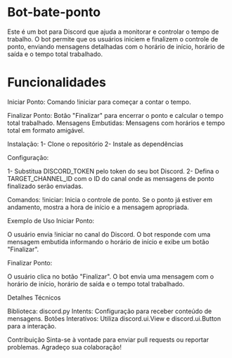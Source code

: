 # Bot-bate-ponto
Este é um bot para Discord que ajuda a monitorar e controlar o tempo de trabalho. O bot permite que os usuários iniciem e finalizem o controle de ponto, enviando mensagens detalhadas com o horário de início, horário de saída e o tempo total trabalhado.

# Funcionalidades
Iniciar Ponto: Comando !iniciar para começar a contar o tempo.

Finalizar Ponto: Botão "Finalizar" para encerrar o ponto e calcular o tempo total trabalhado.
Mensagens Embutidas: Mensagens com horários e tempo total em formato amigável.

Instalação:
1- Clone o repositório
2- Instale as dependências

Configuração:

1- Substitua DISCORD_TOKEN pelo token do seu bot Discord.
2- Defina o TARGET_CHANNEL_ID com o ID do canal onde as mensagens de ponto finalizado serão enviadas.

Comandos:
!iniciar: Inicia o controle de ponto. Se o ponto já estiver em andamento, mostra a hora de início e a mensagem apropriada.

Exemplo de Uso
Iniciar Ponto:

O usuário envia !iniciar no canal do Discord. O bot responde com uma mensagem embutida informando o horário de início e exibe um botão "Finalizar".

Finalizar Ponto:

O usuário clica no botão "Finalizar". O bot envia uma mensagem com o horário de início, horário de saída e o tempo total trabalhado.

Detalhes Técnicos

Biblioteca: discord.py
Intents: Configuração para receber conteúdo de mensagens.
Botões Interativos: Utiliza discord.ui.View e discord.ui.Button para a interação.

Contribuição
Sinta-se à vontade para enviar pull requests ou reportar problemas. Agradeço sua colaboração!
